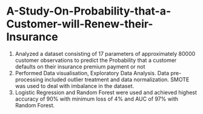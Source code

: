 # A-Study-On-Probability-that-a-Customer-will-Renew-their-Insurance
1. Analyzed a dataset consisting of 17 parameters of approximately 80000 customer observations
   to predict the Probability that a customer defaults on their insurance premium payment or not
2. Performed Data visualisation, Exploratory Data Analysis. Data pre-processing included outlier
   treatment and data normalization. SMOTE was used to deal with imbalance in the dataset.
3. Logistic Regression and Random Forest were used and achieved highest accuracy of 90% with
   minimum loss of 4% and AUC of 97% with Random Forest.
